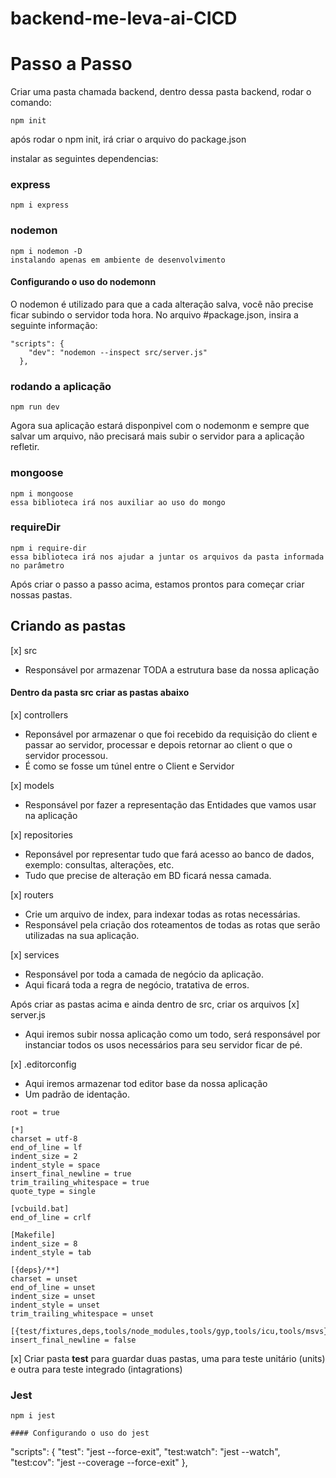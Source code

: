 ﻿# backend-me-leva-ai-CICD
# Passo a Passo

Criar uma pasta chamada backend, dentro dessa pasta backend, rodar o comando:

```
npm init
```

após rodar o npm init, irá criar o arquivo do package.json

instalar as seguintes dependencias:

### express
```
npm i express
```
### nodemon
```
npm i nodemon -D
instalando apenas em ambiente de desenvolvimento
```

#### Configurando o uso do nodemonn
O nodemon é utilizado para que a cada alteração salva, você não precise ficar subindo o servidor toda hora.
No arquivo #package.json, insira a seguinte informação:
```
"scripts": {
    "dev": "nodemon --inspect src/server.js"
  },
```
### rodando a aplicação

```
npm run dev
```
Agora sua aplicação estará disponpivel com o nodemonm e sempre que salvar um arquivo, não precisará mais subir o servidor para a aplicação refletir.

### mongoose
```
npm i mongoose
essa biblioteca irá nos auxiliar ao uso do mongo
```

### requireDir
```
npm i require-dir
essa biblioteca irá nos ajudar a juntar os arquivos da pasta informada no parâmetro
```

Após criar o passo a passo acima, estamos prontos para começar criar nossas pastas.

## Criando as pastas

[x] src
- Responsável por armazenar TODA a estrutura base da nossa aplicação

#### Dentro da pasta src criar as pastas abaixo
[x] controllers
- Reponsável por armazenar o que foi recebido da requisição do client e passar ao servidor, processar e depois retornar ao client o que o servidor processou.
- É como se fosse um túnel entre o Client e Servidor

[x] models
- Responsável por fazer a representação das Entidades que vamos usar na aplicação

[x] repositories
- Reponsável por representar tudo que fará acesso ao banco de dados, exemplo: consultas, alterações, etc.
- Tudo que precise de alteração em BD ficará nessa camada.

[x] routers
- Crie um arquivo de index, para indexar todas as rotas necessárias.
- Responsável pela criação dos roteamentos de todas as rotas que serão utilizadas na sua aplicação.

[x] services
- Responsável por toda a camada de negócio da aplicação.
-  Aqui ficará toda a regra de negócio, tratativa de erros.


Após criar as pastas acima e ainda dentro de src, criar os arquivos
[x] server.js
- Aqui iremos subir nossa aplicação como um todo, será responsável por instanciar todos os usos necessários para seu servidor ficar de pé.

[x] .editorconfig
- Aqui iremos armazenar tod editor base da nossa aplicação
- Um padrão de identação.

```
root = true

[*]
charset = utf-8
end_of_line = lf
indent_size = 2
indent_style = space
insert_final_newline = true
trim_trailing_whitespace = true
quote_type = single

[vcbuild.bat]
end_of_line = crlf

[Makefile]
indent_size = 8
indent_style = tab

[{deps}/**]
charset = unset
end_of_line = unset
indent_size = unset
indent_style = unset
trim_trailing_whitespace = unset

[{test/fixtures,deps,tools/node_modules,tools/gyp,tools/icu,tools/msvs}/**]
insert_final_newline = false
```
[x] Criar pasta __test__ para guardar duas pastas, uma para teste unitário (units) e outra para teste integrado (intagrations)

### Jest
```
npm i jest 

#### Configurando o uso do jest 
```
"scripts": {
    "test": "jest --force-exit",
    "test:watch": "jest --watch",
    "test:cov": "jest --coverage --force-exit"
  },
 ```
